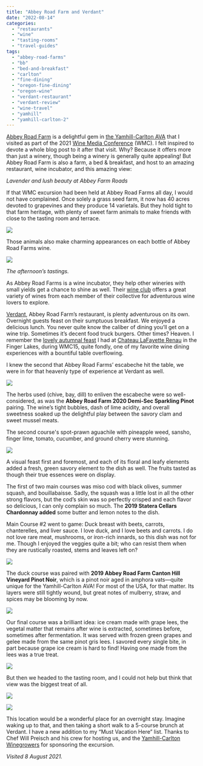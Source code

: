```yaml
---
title: "Abbey Road Farm and Verdant"
date: "2022-08-14"
categories:
  - "restaurants"
  - "wine"
  - "tasting-rooms"
  - "travel-guides"
tags:
  - "abbey-road-farms"
  - "bb"
  - "bed-and-breakfast"
  - "carlton"
  - "fine-dining"
  - "oregon-fine-dining"
  - "oregon-wine"
  - "verdant-restaurant"
  - "verdant-review"
  - "wine-travel"
  - "yamhill"
  - "yamhill-carlton-2"
---
```


[Abbey Road Farm](https://abbeyroadfarm.com/index.html) is a delightful gem in [the Yamhill-Carlton AVA](https://thegourmez.com/2021/12/13/yamhill-carlton-oregon-wine/) that I visited as part of the 2021 [Wine Media Conference](https://www.winemediaconference.org/) (WMC). I felt inspired to devote a whole blog post to it after that visit. Why? Because it offers more than just a winery, though being a winery is generally quite appealing! But Abbey Road Farm is also a farm, a bed & breakfast, and host to an amazing restaurant, wine incubator, and this amazing view:

_Lavender and lush beauty at Abbey Farm Roads_

If that WMC excursion had been held at Abbey Road Farms all day, I would not have complained. Once solely a grass seed farm, it now has 40 acres devoted to grapevines and they produce 14 varietals. But they hold tight to that farm heritage, with plenty of sweet farm animals to make friends with close to the tasting room and terrace.

![](https://thegourmez-wpmedia.s3.amazonaws.com/2022/08/2021-WBC-Oregon205.jpg)

Those animals also make charming appearances on each bottle of Abbey Road Farms wine.

![](https://thegourmez-wpmedia.s3.amazonaws.com/2022/08/2021-WBC-Oregon173.jpg)

_The afternoon’s tastings._

As Abbey Road Farms is a wine incubator, they help other wineries with small yields get a chance to shine as well. Their [wine club](https://shop.abbeyroadfarm.com/Wine-Club) offers a great variety of wines from each member of their collective for adventurous wine lovers to explore.

[Verdant](https://abbeyroadfarm.com/verdant.html), Abbey Road Farm’s restaurant, is plenty adventurous on its own. Overnight guests feast on their sumptuous breakfast. We enjoyed a delicious lunch. You never quite know the caliber of dining you’ll get on a wine trip. Sometimes it’s decent food truck burgers. Other times? Heaven. I remember the [lovely autumnal feast](https://thegourmez.com/2015/11/02/a-sampling-of-the-perfect-watkins-glen-and-eastern-seneca-lake-experience/) I had at [Chateau LaFayette Renau](http://www.clrwine.com/) in the Finger Lakes, during WMC15, quite fondly, one of my favorite wine dining experiences with a bountiful table overflowing.

I knew the second that Abbey Road Farms’ escabeche hit the table, we were in for that heavenly type of experience at Verdant as well.

![](https://thegourmez-wpmedia.s3.amazonaws.com/2022/08/2021-WBC-Oregon180-e1660505917955.jpg)

The herbs used (chive, bay, dill) to enliven the escabeche were so well-considered, as was the **Abbey Road Farm 2020 Demi-Sec Sparkling Pinot** pairing. The wine’s tight bubbles, dash of lime acidity, and overall sweetness soaked up the delightful play between the savory clam and sweet mussel meats.

The second course's spot-prawn aguachile with pineapple weed, sansho, finger lime, tomato, cucumber, and ground cherry were stunning.

![](https://thegourmez-wpmedia.s3.amazonaws.com/2022/08/2021-WBC-Oregon187.jpg)

A visual feast first and foremost, and each of its floral and leafy elements added a fresh, green savory element to the dish as well. The fruits tasted as though their true essences were on display.

The first of two main courses was miso cod with black olives, summer squash, and bouillabaisse. Sadly, the squash was a little lost in all the other strong flavors, but the cod’s skin was so perfectly crisped and each flavor so delicious, I can only complain so much. The **2019 Statera Cellars Chardonnay added** some butter and lemon notes to the dish.

Main Course #2 went to game: Duck breast with beets, carrots, chanterelles, and liver sauce. I love duck, and I love beets and carrots. I do not love rare meat, mushrooms, or iron-rich innards, so this dish was not for me. Though I enjoyed the veggies quite a bit; who can resist them when they are rustically roasted, stems and leaves left on?

![](https://thegourmez-wpmedia.s3.amazonaws.com/2022/08/2021-WBC-Oregon193.jpg)

The duck course was paired with **2019 Abbey Road Farm Canton Hill Vineyard Pinot Noir**, which is a pinot noir aged in amphora vats—quite unique for the Yamhill-Carlton AVA! For most of the USA, for that matter. Its layers were still tightly wound, but great notes of mulberry, straw, and spices may be blooming by now.

![](https://thegourmez-wpmedia.s3.amazonaws.com/2022/08/2021-WBC-Oregon192.jpg)

Our final course was a brilliant idea: ice cream made with grape lees, the vegetal matter that remains after wine is extracted, sometimes before, sometimes after fermentation. It was served with frozen green grapes and gelee made from the same pinot gris lees. I savored every single bite, in part because grape ice cream is hard to find! Having one made from the lees was a true treat.

![](https://thegourmez-wpmedia.s3.amazonaws.com/2022/08/2021-WBC-Oregon198.jpg)

But then we headed to the tasting room, and I could not help but think that view was the biggest treat of all.

![](https://thegourmez-wpmedia.s3.amazonaws.com/2022/08/2021-WBC-Oregon202.jpg)

![](https://thegourmez-wpmedia.s3.amazonaws.com/2022/08/2021-WBC-Oregon200.jpg)

This location would be a wonderful place for an overnight stay. Imagine waking up to that, and then taking a short walk to a 5-course brunch at Verdant. I have a new addition to my “Must Vacation Here” list. Thanks to Chef Will Preisch and his crew for hosting us, and the [Yamhill-Carlton Winegrowers](https://yamhillcarlton.org/) for sponsoring the excursion.

_Visited 8 August 2021._
